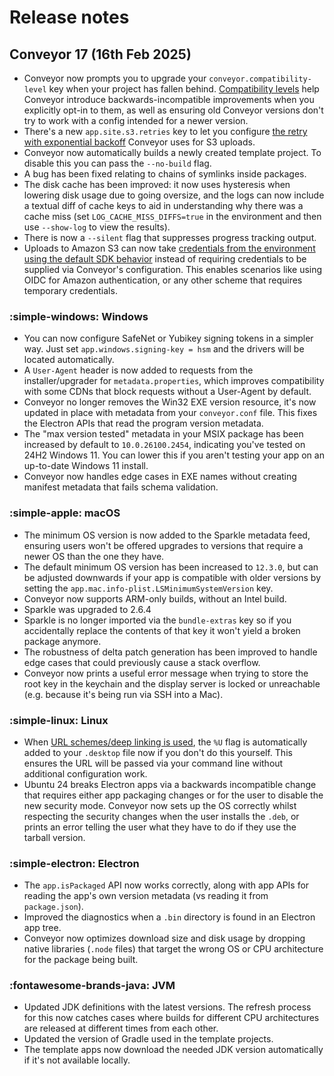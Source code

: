 # Release notes

## Conveyor 17 (16th Feb 2025)

* Conveyor now prompts you to upgrade your `conveyor.compatibility-level` key when your project has fallen behind. [Compatibility levels](compatibility-levels.md) help Conveyor introduce backwards-incompatible improvements when you explicitly opt-in to them, as well as  ensuring old Conveyor versions don't try to work with a config intended for a newer version.
* There's a new `app.site.s3.retries` key to let you configure [the retry with exponential backoff](configs/download-pages.md#publishing-through-amazon-s3) Conveyor uses for S3 uploads.
* Conveyor now automatically builds a newly created template project. To disable this you can pass the `--no-build` flag.
* A bug has been fixed relating to chains of symlinks inside packages.
* The disk cache has been improved: it now uses hysteresis when lowering disk usage due to going oversize, and the logs can now include a textual diff of cache keys to aid in understanding why there was a cache miss (set `LOG_CACHE_MISS_DIFFS=true` in the environment and then use `--show-log` to view the results).
* There is now a `--silent` flag that suppresses progress tracking output.
* Uploads to Amazon S3 can now take [credentials from the environment using the default SDK behavior](https://docs.aws.amazon.com/sdk-for-java/latest/developer-guide/credentials-chain.html#credentials-default) instead of requiring credentials to be supplied via Conveyor's configuration. This enables scenarios like using OIDC for Amazon authentication, or any other scheme that requires temporary credentials.

### :simple-windows: Windows

* You can now configure SafeNet or Yubikey signing tokens in a simpler way. Just set `app.windows.signing-key = hsm` and the drivers will be located automatically.
* A `User-Agent` header is now added to requests from the installer/upgrader for `metadata.properties`, which improves compatibility with some CDNs that block requests without a User-Agent by default.
* Conveyor no longer removes the Win32 EXE version resource, it's now updated in place with metadata from your `conveyor.conf` file. This fixes the Electron APIs that read the program version metadata.
* The "max version tested" metadata in your MSIX package has been increased by default to `10.0.26100.2454`, indicating you've tested on 24H2 Windows 11. You can lower this if you aren't testing your app on an up-to-date Windows 11 install.
* Conveyor now handles edge cases in EXE names without creating manifest metadata that fails schema validation.

### :simple-apple: macOS

* The minimum OS version is now added to the Sparkle metadata feed, ensuring users won't be offered upgrades to versions that require a newer OS than the one they have.
* The default minimum OS version has been increased to `12.3.0`, but can be adjusted downwards if your app is compatible with older versions by setting the `app.mac.info-plist.LSMinimumSystemVersion` key.
* Conveyor now supports ARM-only builds, without an Intel build.
* Sparkle was upgraded to 2.6.4
* Sparkle is no longer imported via the `bundle-extras` key so if you accidentally replace the contents of that key it won't yield a broken package anymore.
* The robustness of delta patch generation has been improved to handle edge cases that could previously cause a stack overflow.
* Conveyor now prints a useful error message when trying to store the root key in the keychain and the display server is locked or unreachable (e.g. because it's being run via SSH into a Mac).

### :simple-linux: Linux

* When [URL schemes/deep linking is used](configs/os-integration.md#url-handlers--deep-linking), the `%U` flag is automatically added to your `.desktop` file now if you don't do this yourself. This ensures the URL will be passed via your command line without additional configuration work.
* Ubuntu 24 breaks Electron apps via a backwards incompatible change that requires either app packaging changes or for the user to disable the new security mode. Conveyor now sets up the OS correctly whilst respecting the security changes when the user installs the `.deb`, or prints an error telling the user what they have to do if they use the tarball version.

### :simple-electron: Electron

* The `app.isPackaged` API now works correctly, along with app APIs for reading the app's own version metadata (vs reading it from `package.json`).
* Improved the diagnostics when a `.bin` directory is found in an Electron app tree.
* Conveyor now optimizes download size and disk usage by dropping native libraries (`.node` files) that target the wrong OS or CPU architecture for the package being built. 

### :fontawesome-brands-java: JVM

* Updated JDK definitions with the latest versions. The refresh process for this now catches cases where builds for different CPU architectures are released at different times from each other.
* Updated the version of Gradle used in the template projects.
* The template apps now download the needed JDK version automatically if it's not available locally.
